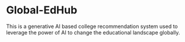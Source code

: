 # Global-EdHub
This is a generative AI based college recommendation system used to leverage the power of AI to change the educational landscape globally.
